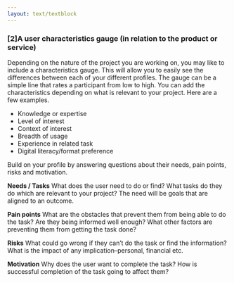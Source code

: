 ```yaml
---
layout: text/textblock
---
```


### [2]A user characteristics gauge (in relation to the product or service)
Depending on the nature of the project you are working on, you may like to include a characteristics gauge. This will allow you to easily see the differences between each of your different profiles. The gauge can be a simple line that rates a participant from low to high. You can add the characteristics depending on what is relevant to your project. Here are a few examples.
  * Knowledge or expertise
  * Level of interest
  * Context of interest
  * Breadth of usage 
  * Experience in related task
  * Digital literacy/format preference 

Build on your profile by answering questions about their needs, pain points, risks and motivation.

**Needs / Tasks**
What does the user need to do or find? What tasks do they do which are relevant to your project? The need will be goals that are aligned to an outcome.

**Pain points** 
What are the obstacles that prevent them from being able to do the task? Are they being informed well enough? What other factors are preventing them from getting the task done?

**Risks**
What could go wrong if they can’t do the task or find the information? What is the impact of any implication–personal, financial etc.

**Motivation**
Why does the user want to complete the task? How is successful completion of the task going to affect them?
